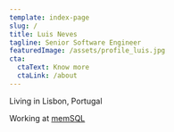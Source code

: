 ```yaml
---
template: index-page
slug: /
title: Luis Neves
tagline: Senior Software Engineer
featuredImage: /assets/profile_luis.jpg
cta:
  ctaText: Know more
  ctaLink: /about
---
```

Living in Lisbon, Portugal


Working at [memSQL](http://memsql.com/)